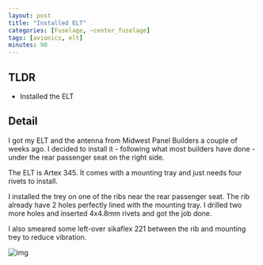```yaml
---
layout: post
title: "Installed ELT"
categories: [Fuselage, ~center_fuselage]
tags: [avionics, elt]
minutes: 90
---
```


## TLDR

- Installed the ELT

## Detail

I got my ELT and the antenna from Midwest Panel Builders a couple of weeks ago. I decided to install it - following what most builders have done - under the rear passenger seat on the right side.

The ELT is Artex 345. It comes with a mounting tray and just needs four rivets to install.

I installed the trey on one of the ribs near the rear passenger seat. The rib already have 2 holes perfectly lined with the mounting tray. I drilled two more holes and inserted 4x4.8mm rivets and got the job done.

I also smeared some left-over sikaflex 221 between the rib and mounting trey to reduce vibration.

![img](https://lh3.googleusercontent.com/pw/AP1GczOchx_fzKzB_MXvuoddQemwqzkAWvtBDbpGOeMpyABV9QImK5A1gtaupvSLFeSZ4oSwUYS8M3E11Ehx8kucb6rj7tTumOtmBZO9Upfy241GMI8wfqZ6mWLeWVnycKibrTZeZSK2T4CQafBsUGRs9SUnbA=w2274-h1712-s-no-gm?authuser=3)

